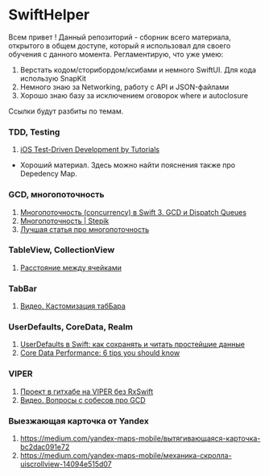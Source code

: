 # SwiftHelper

Всем привет ! Данный репозиторий - сборник всего материала, открытого в общем доступе, который я использовал для своего обучения с данного момента. Регламентирую, что уже умею:
1) Верстать кодом/сторибордом/ксибами и немного SwiftUI. Для кода использую SnapKit
2) Немного знаю за Networking, работу с API и JSON-файлами
3) Хорошо знаю базу за исключением оговорок where и autoclosure

Ссылки будут разбиты по темам. 

### TDD, Testing 
1) [iOS Test-Driven Development by Tutorials](https://www.raywenderlich.com/books/ios-test-driven-development-by-tutorials/v1.0) 
- Хороший материал. Здесь можно найти пояснения также про Depedency Map.
### GCD, многопоточность
1) [Многопоточность (concurrency) в Swift 3. GCD и Dispatch Queues](https://habr.com/ru/post/320152/)
2) [Многопоточность | Stepik](https://stepik.org/course/3278/syllabus)
3) [Лучшая статья про многопоточность](https://medium.com/@alexey_nenastev/всё-о-многопоточности-в-swift-часть-1-настоящее-f0b4d5718877)
### TableView, CollectionView
1) [Расстояние между ячейками](https://coderoad.ru/6216839/Как-добавить-интервал-между-UITableViewCell)
### TabBar
1) [Видео. Кастомизация табБара](https://www.youtube.com/watch?v=_N4lxebmJ2U)
### UserDefaults, CoreData, Realm
1) [UserDefaults в Swift: как сохранять и читать простейшие данные](https://swiftblog.org/userdefaults-v-swift/)
2) [Core Data Performance: 6 tips you should know](https://www.avanderlee.com/swift/core-data-performance/)
### VIPER
1) [Проект в гитхабе на VIPER без RxSwift](https://github.com/ebubedimobi/Newsly-News-app-using-Clean-Architecture-VIPER-iOS)
2) [Видео. Вопросы с собесов про GCD](https://www.youtube.com/watch?v=uEeFqIUXJcE)
### Выезжающая карточка от Yandex
1) https://medium.com/yandex-maps-mobile/вытягивающаяся-карточка-bc2dac091e72
2) https://medium.com/yandex-maps-mobile/механика-скролла-uiscrollview-14094e515d07
